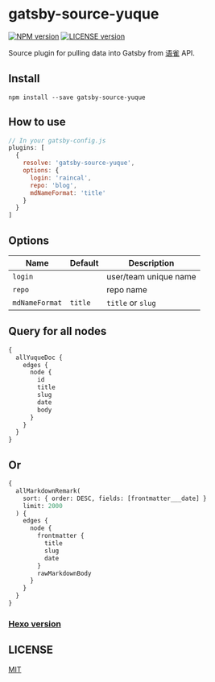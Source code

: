 # gatsby-source-yuque

[![NPM version][npm-image]][npm-url]
[![LICENSE version][license-image]][license-url]

[npm-image]: https://img.shields.io/npm/v/gatsby-source-yuque.svg?style=flat-square
[npm-url]: https://www.npmjs.com/package/gatsby-source-yuque
[license-image]: https://img.shields.io/github/license/Raincal/gatsby-source-yuque.svg?style=flat-square
[license-url]: https://github.com/Raincal/gatsby-source-yuque/blob/master/LICENSE

Source plugin for pulling data into Gatsby from [语雀](https://www.yuque.com) API.

## Install

`npm install --save gatsby-source-yuque`

## How to use

```javascript
// In your gatsby-config.js
plugins: [
  {
    resolve: 'gatsby-source-yuque',
    options: {
      login: 'raincal',
      repo: 'blog',
      mdNameFormat: 'title'
    }
  }
]
```

## Options

| Name           | Default | Description           |
| -------------- | ------- | --------------------- |
| `login`        |         | user/team unique name |
| `repo`         |         | repo name             |
| `mdNameFormat` | `title` | `title` or `slug`     |

## Query for all nodes

```graphql
{
  allYuqueDoc {
    edges {
      node {
        id
        title
        slug
        date
        body
      }
    }
  }
}
```

## Or

```graphql
{
  allMarkdownRemark(
    sort: { order: DESC, fields: [frontmatter___date] }
    limit: 2000
  ) {
    edges {
      node {
        frontmatter {
          title
          slug
          date
        }
        rawMarkdownBody
      }
    }
  }
}
```

### [Hexo version](https://github.com/x-cold/yuque-hexo)

## LICENSE

[MIT](https://github.com/Raincal/gatsby-source-yuque/blob/master/LICENSE)
